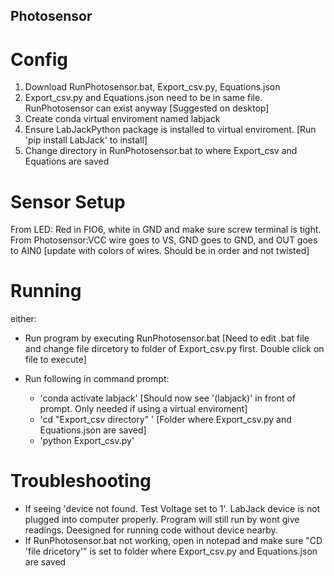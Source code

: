 ## Photosensor

# Config
1. Download RunPhotosensor.bat, Export_csv.py, Equations.json
2. Export_csv.py and Equations.json need to be in same file. RunPhotosensor can exist anyway         [Suggested on desktop]
3. Create conda virtual enviroment named labjack
4. Ensure LabJackPython package is installed to virtual enviroment.         [Run 'pip install LabJack' to install]
5. Change directory in RunPhotosensor.bat to where Export_csv and Equations are saved

# Sensor Setup
From LED: Red in FIO6, white in GND and make sure screw terminal is tight. 
From Photosensor:VCC wire goes to VS, GND goes to GND, and OUT goes to AIN0        [update with colors of wires. Should be in order and not twisted]

# Running
either:
- Run program by executing RunPhotosensor.bat   [Need to edit .bat file and change file dircetory to folder of Export_csv.py first. Double click on file to execute]
  
- Run following in command prompt:   
   - 'conda activate labjack'          [Should now see '(labjack)' in front of prompt. Only needed if using a virtual enviroment]
   - 'cd "Export_csv directory" '   [Folder where Export_csv.py and Equations.json are saved]
   - 'python Export_csv.py'

# Troubleshooting
- If seeing 'device not found. Test Voltage set to 1'. LabJack device is not plugged into computer properly. Program will still run by wont give readings. Deesigned for running code without device nearby.
- If RunPhotosensor.bat not working, open in notepad and make sure "CD 'file dricetory'" is set to folder where Export_csv.py and Equations.json are saved


